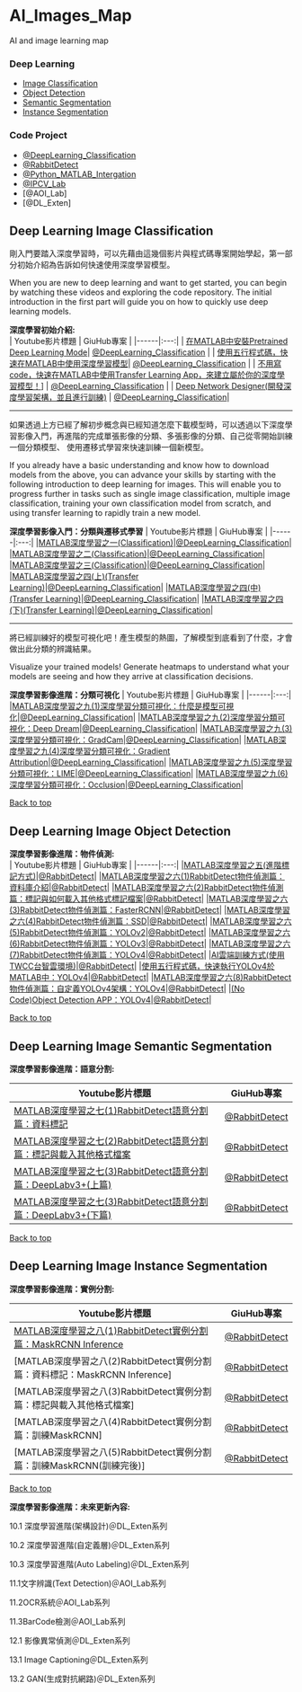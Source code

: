 # AI_Images_Map
AI and image learning map  

### Deep Learning

* [Image Classification](https://github.com/MoonUsagi/AI_Images_Map#Deep-Learning-Image-Classification-)
* [Object Detection](https://github.com/MoonUsagi/AI_Images_Map#Deep-Learning-Image-Object-Detection-)
* [Semantic Segmentation](https://github.com/MoonUsagi/AI_Images_Map#Deep-Learning-Image-Semantic-Segmentation-)
* [Instance Segmentation](https://github.com/MoonUsagi/AI_Images_Map#Deep-Learning-Image-Instance-Segmentation-)

### Code Project
* [@DeepLearning_Classification](https://github.com/MoonUsagi/DeepLearning_Classificaiton "link") 
* [@RabbitDetect](https://github.com/MoonUsagi/RabbitDetect "link") 
* [@Python_MATLAB_Intergation](https://github.com/MoonUsagi/Python_MATLAB_Intergation "link") 
* [@IPCV_Lab](https://github.com/MoonUsagi/IPCV_Lab "link") 
* [@AOI_Lab] 
* [@DL_Exten]

## Deep Learning Image Classification <a name="ImageClassification"/>
剛入門要踏入深度學習時，可以先藉由這幾個影片與程式碼專案開始學起，第一部分初始介紹為告訴如何快速使用深度學習模型。 

When you are new to deep learning and want to get started, you can begin by watching these videos and exploring the code repository. The initial introduction in the first part will guide you on how to quickly use deep learning models. 

**深度學習初始介紹:**  
| Youtube影片標題 | GiuHub專案 |
|------|:---:|
| [在MATLAB中安裝Pretrained Deep Learning Mode](https://youtu.be/ZPCNmTxV5K8 "link")| [@DeepLearning_Classification](https://github.com/MoonUsagi/DeepLearning_Classificaiton "link") |
| [使用五行程式碼，快速在MATLAB中使用深度學習模型](https://www.youtube.com/watch?v=fjjnGmvZxc0 "link")| [@DeepLearning_Classification](https://github.com/MoonUsagi/DeepLearning_Classificaiton "link") |
| [不用寫code，快速在MATLAB中使用Transfer Learning App，來建立屬於你的深度學習模型！](https://youtu.be/7qlJgBoSnKA "link")]   |  [@DeepLearning_Classification](https://github.com/MoonUsagi/DeepLearning_Classificaiton "link")  |
| [Deep Network Designer(開發深度學習架構，並且進行訓練)](https://youtu.be/AQw3DC7FK1Y "link") | [@DeepLearning_Classification](https://github.com/MoonUsagi/DeepLearning_Classificaiton "link")| 

------

如果透過上方已經了解初步概念與已經知道怎麼下載模型時，可以透過以下深度學習影像入門，再進階的完成單張影像的分類、多張影像的分類、自己從零開始訓練一個分類模型、
使用遷移式學習來快速訓練一個新模型。 

If you already have a basic understanding and know how to download models from the above, you can advance your skills by starting with the following introduction to deep learning for images. This will enable you to progress further in tasks such as single image classification, multiple image classification, training your own classification model from scratch, and using transfer learning to rapidly train a new model. 

**深度學習影像入門：分類與遷移式學習**
| Youtube影片標題 | GiuHub專案 |
|------|:---:|
|[MATLAB深度學習之一(Classification)](https://youtu.be/5kvmg2uCpdE "link")|[@DeepLearning_Classification](https://github.com/MoonUsagi/DeepLearning_Classificaiton "link")|
|[MATLAB深度學習之二(Classification)](https://youtu.be/nNCa8rU5Jms "link")|[@DeepLearning_Classification](https://github.com/MoonUsagi/DeepLearning_Classificaiton "link")|
|[MATLAB深度學習之三(Classification)](https://youtu.be/Yg8hlyjPO5Q "link")|[@DeepLearning_Classification](https://github.com/MoonUsagi/DeepLearning_Classificaiton "link")|
|[MATLAB深度學習之四(上)(Transfer Learning)](https://youtu.be/v0ZwOiQhpi4 "link")|[@DeepLearning_Classification](https://github.com/MoonUsagi/DeepLearning_Classificaiton "link")|
|[MATLAB深度學習之四(中)(Transfer Learning)](https://youtu.be/YUY2KhgGWuw "link")|[@DeepLearning_Classification](https://github.com/MoonUsagi/DeepLearning_Classificaiton "link")|
|[MATLAB深度學習之四(下)(Transfer Learning)](https://youtu.be/s8JfMbs_CSw "link")|[@DeepLearning_Classification](https://github.com/MoonUsagi/DeepLearning_Classificaiton "link")|

------

將已經訓練好的模型可視化吧！產生模型的熱圖，了解模型到底看到了什麼，才會做出此分類的辨識結果。 

Visualize your trained models! Generate heatmaps to understand what your models are seeing and how they arrive at classification decisions. 

**深度學習影像進階：分類可視化**
| Youtube影片標題 | GiuHub專案 |
|------|:---:|
|[MATLAB深度學習之九(1)深度學習分類可視化：什麼是模型可視化](https://youtu.be/XpnCzsBvMQQ "link")|[@DeepLearning_Classification](https://github.com/MoonUsagi/DeepLearning_Classificaiton "link")|
|[MATLAB深度學習之九(2)深度學習分類可視化：Deep Dream](https://youtu.be/zDbv-fNAvn4 "link")|[@DeepLearning_Classification](https://github.com/MoonUsagi/DeepLearning_Classificaiton "link")|
|[MATLAB深度學習之九(3)深度學習分類可視化：GradCam](https://youtu.be/30t-ARZNDjA "link")|[@DeepLearning_Classification](https://github.com/MoonUsagi/DeepLearning_Classificaiton "link")|
|[MATLAB深度學習之九(4)深度學習分類可視化：Gradient Attribution](https://youtu.be/cliegS5uZuc "link")|[@DeepLearning_Classification](https://github.com/MoonUsagi/DeepLearning_Classificaiton "link")|
|[MATLAB深度學習之九(5)深度學習分類可視化：LIME](https://youtu.be/SsUwRYGRt7E "link")|[@DeepLearning_Classification](https://github.com/MoonUsagi/DeepLearning_Classificaiton "link")|
|[MATLAB深度學習之九(6)深度學習分類可視化：Occlusion](https://youtu.be/AdV-Ii0hfxM "link")|[@DeepLearning_Classification](https://github.com/MoonUsagi/DeepLearning_Classificaiton "link")|

[Back to top](https://github.com/MoonUsagi/AI_Images_Map#AI_Images_Map) 

## Deep Learning Image Object Detection <a name="ImageObjectDetection"/>

**深度學習影像進階：物件偵測:**  
| Youtube影片標題 | GiuHub專案 |
|------|:---:|
|[MATLAB深度學習之五(進階標記方式)](https://youtu.be/ISzFfL-W9AE "link")|[@RabbitDetect](https://github.com/MoonUsagi/RabbitDetect "link")|
|[MATLAB深度學習之六(1)RabbitDetect物件偵測篇：資料庫介紹](https://youtu.be/6gHTFQeD8Xw "link")|[@RabbitDetect](https://github.com/MoonUsagi/RabbitDetect "link")|
|[MATLAB深度學習之六(2)RabbitDetect物件偵測篇：標記與如何載入其他格式標記檔案](https://youtu.be/g9S0_VSfkFQ "link")|[@RabbitDetect](https://github.com/MoonUsagi/RabbitDetect "link")|
|[MATLAB深度學習之六(3)RabbitDetect物件偵測篇：FasterRCNN](https://youtu.be/uXkvQup0pe0 "link")|[@RabbitDetect](https://github.com/MoonUsagi/RabbitDetect "link")|
|[MATLAB深度學習之六(4)RabbitDetect物件偵測篇：SSD](https://youtu.be/VxssEJBObas "link")|[@RabbitDetect](https://github.com/MoonUsagi/RabbitDetect "link")|
|[MATLAB深度學習之六(5)RabbitDetect物件偵測篇：YOLOv2](https://youtu.be/VC5pRCv_QCo "link")|[@RabbitDetect](https://github.com/MoonUsagi/RabbitDetect "link")|
|[MATLAB深度學習之六(6)RabbitDetect物件偵測篇：YOLOv3](https://youtu.be/CT8diNnOkXs "link")|[@RabbitDetect](https://github.com/MoonUsagi/RabbitDetect "link")|
|[MATLAB深度學習之六(7)RabbitDetect物件偵測篇：YOLOv4](https://youtu.be/glXUnqScaGc "link")|[@RabbitDetect](https://github.com/MoonUsagi/RabbitDetect "link")|
|[AI雲端訓練方式(使用TWCC台智雲環境)](https://youtu.be/MZcEBpZFVwg "link")|[@RabbitDetect](https://github.com/MoonUsagi/RabbitDetect "link")|
|[使用五行程式碼，快速執行YOLOv4於MATLAB中：YOLOv4](https://youtu.be/hJrZg94y8vA "link")|[@RabbitDetect](https://github.com/MoonUsagi/RabbitDetect "link")|
|[MATLAB深度學習之六(8)RabbitDetect物件偵測篇：自定義YOLOv4架構：YOLOv4](https://youtu.be/Wzes49qzwCM "link")|[@RabbitDetect](https://github.com/MoonUsagi/RabbitDetect "link")|
|[(No Code)Object Detection APP：YOLOv4](https://youtu.be/I3cWtTl3b3A "link")|[@RabbitDetect](https://github.com/MoonUsagi/RabbitDetect "link")|

[Back to top](https://github.com/MoonUsagi/AI_Images_Map#AI_Images_Map) 

## Deep Learning Image Semantic Segmentation <a name="ImageSemanticSegmentation"/>

**深度學習影像進階：語意分割:**  

| Youtube影片標題 | GiuHub專案 |
|------|:---:|
|[MATLAB深度學習之七(1)RabbitDetect語意分割篇：資料標記](https://youtu.be/ZKXTZ0RCYWg "link")|[@RabbitDetect](https://github.com/MoonUsagi/RabbitDetect "link")|
|[MATLAB深度學習之七(2)RabbitDetect語意分割篇：標記與載入其他格式檔案](https://youtu.be/11DiP35W-dg "link")|[@RabbitDetect](https://github.com/MoonUsagi/RabbitDetect "link")|
|[MATLAB深度學習之七(3)RabbitDetect語意分割篇：DeepLabv3+(上篇)](https://youtu.be/v02Np1_q08o "link")|[@RabbitDetect](https://github.com/MoonUsagi/RabbitDetect "link")|
|[MATLAB深度學習之七(3)RabbitDetect語意分割篇：DeepLabv3+(下篇)](https://youtu.be/LzbrKeMOnDY "link")|[@RabbitDetect](https://github.com/MoonUsagi/RabbitDetect "link")|

[Back to top](https://github.com/MoonUsagi/AI_Images_Map#AI_Images_Map) 

## Deep Learning Image Instance Segmentation <a name="ImageInstanceSegmentation"/>

**深度學習影像進階：實例分割:** 

| Youtube影片標題 | GiuHub專案 |
|------|:---:|
|[MATLAB深度學習之八(1)RabbitDetect實例分割篇：MaskRCNN Inference](https://www.youtube.com/watch?v=EG78LZkvREM "link")|[@RabbitDetect](https://github.com/MoonUsagi/RabbitDetect "link")|
|[MATLAB深度學習之八(2)RabbitDetect實例分割篇：資料標記：MaskRCNN Inference]|[@RabbitDetect](https://github.com/MoonUsagi/RabbitDetect "link")|
|[MATLAB深度學習之八(3)RabbitDetect實例分割篇：標記與載入其他格式檔案]|[@RabbitDetect](https://github.com/MoonUsagi/RabbitDetect "link")|
|[MATLAB深度學習之八(4)RabbitDetect實例分割篇：訓練MaskRCNN]|[@RabbitDetect](https://github.com/MoonUsagi/RabbitDetect "link")|
|[MATLAB深度學習之八(5)RabbitDetect實例分割篇：訓練MaskRCNN(訓練完後)]|[@RabbitDetect](https://github.com/MoonUsagi/RabbitDetect "link")|

[Back to top](https://github.com/MoonUsagi/AI_Images_Map#AI_Images_Map) 

**深度學習影像進階：未來更新內容:** 

10.1 深度學習進階(架構設計)＠DL_Exten系列 

10.2 深度學習進階(自定義層)＠DL_Exten系列 

10.3 深度學習進階(Auto Labeling)＠DL_Exten系列 

11.1文字辨識(Text Detection)＠AOI_Lab系列  

11.2OCR系統＠AOI_Lab系列  

11.3BarCode檢測＠AOI_Lab系列 

12.1 影像異常偵測＠DL_Exten系列  

13.1 Image Captioning＠DL_Exten系列 

13.2 GAN(生成對抗網路)＠DL_Exten系列 









